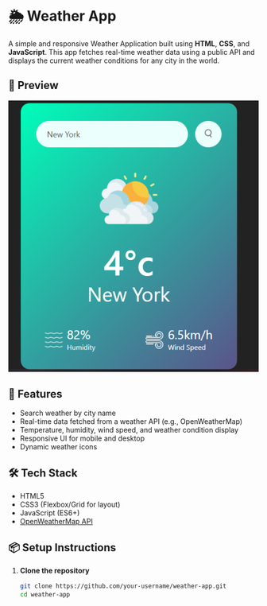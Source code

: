 # 🌦️ Weather App

A simple and responsive Weather Application built using **HTML**, **CSS**, and **JavaScript**. This app fetches real-time weather data using a public API and displays the current weather conditions for any city in the world.


## 📸 Preview

![Weather App Screenshot](weather.png)  

## 🚀 Features

- Search weather by city name
- Real-time data fetched from a weather API (e.g., OpenWeatherMap)
- Temperature, humidity, wind speed, and weather condition display
- Responsive UI for mobile and desktop
- Dynamic weather icons

## 🛠️ Tech Stack

- HTML5
- CSS3 (Flexbox/Grid for layout)
- JavaScript (ES6+)
- [OpenWeatherMap API](https://openweathermap.org/api)

## 📦 Setup Instructions

1. **Clone the repository**
   ```bash
   git clone https://github.com/your-username/weather-app.git
   cd weather-app
